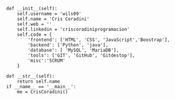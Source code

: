 

    def __init__(self):
        self.username = 'wils09'
        self.name = 'Cris Coradini'
        self.web = ''
        self.linkedin = 'criscoradiniprogramacion'
        self.code = {
            'frontend': ['HTML', 'CSS', 'JavaScript','Boostrap'],
            'backend': ['Python', 'java'],
            'database': [ 'MySQL', 'MariaDB'],
            'tools': ['GIT', 'GitHub', 'Gitdestop'],
            'misc':'SCRUM'
        }

    def __str__(self):
        return self.name
    if __name__ == '__main__':
        me = CrisCoradini()





<!--### Hi there 👋


**wils09/wils09** is a ✨ _special_ ✨ repository because its `README.md` (this file) appears on your GitHub profile.

Here are some ideas to get you started:

- 🔭 I’m currently working on ...
- 🌱 I’m currently learning ...
- 👯 I’m looking to collaborate on ...
- 🤔 I’m looking for help with ...
- 💬 Ask me about ...
- 📫 How to reach me: ...
- 😄 Pronouns: ...
- ⚡ Fun fact: ...
-->
